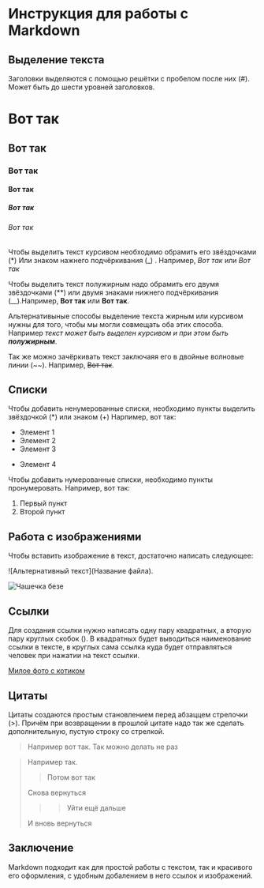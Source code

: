 # Инструкция для работы с Markdown

## Выделение текста

Заголовки выделяются с помощью решётки с пробелом после них (#). Может быть до шести уровней заголовков.

# Вот так
## Вот так
### Вот так
#### Вот так
##### Вот так
###### Вот так

Чтобы выделить текст курсивом необходимо обрамить его звёздочками (*) Или знаком нажнего подчёркивания (_) . Например, *Вот так* или _Вот так_

Чтобы выделить текст полужирным надо обрамить его двумя звёздочками (**) или двумя знаками нижнего подчёркивания (__).Например, **Вот так** или __Вот так__.

Альтернативыные способы выделение текста жирным или курсивом нужны для того, чтобы мы могли совмещать оба этих способа. Например _текст может быть выделен курсивом и при этом быть **полужирным**_.

Так же можно зачёркивать текст заключаяя его в двойные волновые линии (~~). Например, ~~Вот так~~.

## Списки

Чтобы добавить ненумерованные списки, необходимо пункты выделить  звёздочкой (*) или знаком (+)
Нарпимер, вот так:
* Элемент 1
* Элемент 2
* Элемент 3
+ Элемент 4

Чтобы добавить нумерованные списки, необходимо  пункты пронумеровать.
Например, вот так:
1. Первый пункт
2. Второй пункт

## Работа с изображениями

Чтобы вставить изображение в текст, достаточно написать следующее:

![Альтернативный текст](Название файла).

![Чашечка безе](TEMP_TRIM_1580110299692.jpeg)

## Ссылки

Для создания ссылки нужно написать одну пару квадратных, а вторую пару круглых скобок ([]()). В квадратных будет выводиться наименование ссылки в тексте, в круглых сама ссылка куда будет отправляться человек при нажатии на текст ссылки.

[Милое фото с котиком](https://img0.joyreactor.cc/pics/post/full/фото-котейка-живность-глаза-1223215.jpeg)

## Цитаты

Цитаты создаются простым становлением перед абзаццем стрелочки (>). Причём при возвращении в прошлой цитате надо так же сделать дополнительную, пустую строку со стрелкой. 

> Например вот так.
 Так можно делать не раз

 > Например так.
 >> Потом вот так
>
 > Снова вернуться
 >>> Уйти ещё дальше
 >
 > И вновь вернуться

## Заключение

Markdown подходит как для простой работы с текстом, так и красивого его оформления, с удобным добалением в него ссылок и изображений.

